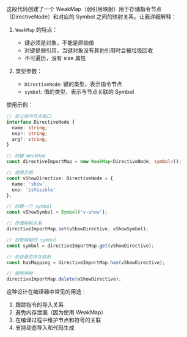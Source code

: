 这段代码创建了一个 WeakMap（弱引用映射）用于存储指令节点（DirectiveNode）和对应的 Symbol 之间的映射关系。让我详细解释：

1. `WeakMap` 的特点：
   - 键必须是对象，不能是原始值
   - 对键是弱引用，当键对象没有其他引用时会被垃圾回收
   - 不可遍历，没有 size 属性

2. 类型参数：
   - `DirectiveNode`: 键的类型，表示指令节点
   - `symbol`: 值的类型，表示与节点关联的 Symbol

使用示例：
```typescript
// 定义指令节点接口
interface DirectiveNode {
  name: string;
  exp?: string;
  arg?: string;
}

// 创建 WeakMap
const directiveImportMap = new WeakMap<DirectiveNode, symbol>();

// 使用示例
const vShowDirective: DirectiveNode = {
  name: 'show',
  exp: 'isVisible'
};

// 创建一个 symbol
const vShowSymbol = Symbol('v-show');

// 存储映射关系
directiveImportMap.set(vShowDirective, vShowSymbol);

// 获取映射的 symbol
const symbol = directiveImportMap.get(vShowDirective);

// 检查是否存在映射
const hasMapping = directiveImportMap.has(vShowDirective);

// 删除映射
directiveImportMap.delete(vShowDirective);
```

这种设计在编译器中常见的用途：
1. 跟踪指令的导入关系
2. 避免内存泄漏（因为使用 WeakMap）
3. 在编译过程中维护节点和符号的关联
4. 支持动态导入和代码生成